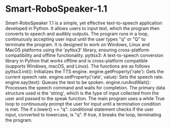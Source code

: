 # Smart-RoboSpeaker-1.1
Smart-RoboSpeaker 1.1 is a simple, yet effective text-to-speech application developed in Python.
It allows users to input text, which the program then converts to speech and audibly outputs. 
The program runs in a loop, continuously accepting user input until the user types "q" or "Q" to terminate the program. 
It is designed to work on Windows, Linux and MacOS platforms using the 'pyttsx3' library, ensuring cross-platform compatibility and offline functionality.
pyttsx3: A text-to-speech conversion library in Python that works offline and is cross-platform compatible (supports Windows, macOS, and Linux). The functions are as follows
pyttsx3.init(): Initializes the TTS engine.
engine.getProperty('rate'): Gets the current speech rate.
engine.setProperty('rate', value): Sets the speech rate.
engine.say(text): Queues the text to be spoken.
engine.runAndWait(): Processes the speech command and waits for completion.
The primary data structure used is the 'string', which is the type of input collected from the user and passed to the speak function.
The main program uses a while True loop to continuously prompt the user for input until a termination condition is met.
The if x.lower() == "q": conditional statement checks if the user input, converted to lowercase, is "q". If true, it breaks the loop, terminating the program.
